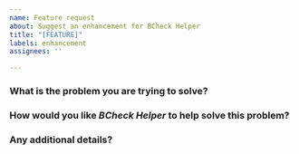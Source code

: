 ```yaml
---
name: Feature request
about: Suggest an enhancement for BCheck Helper
title: "[FEATURE]"
labels: enhancement
assignees: ''

---
```


### What is the problem you are trying to solve?



### How would you like _BCheck Helper_ to help solve this problem? 



### Any additional details?
